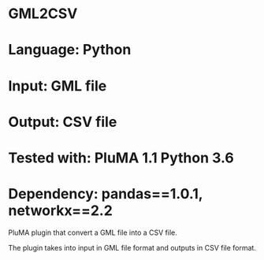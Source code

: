 # GML2CSV
# Language: Python
# Input: GML file
# Output: CSV file
# Tested with: PluMA 1.1 Python 3.6
# Dependency: pandas==1.0.1, networkx==2.2

PluMA plugin that convert a GML file into a CSV file. 

The plugin takes into input in GML file format and outputs in CSV file format.
